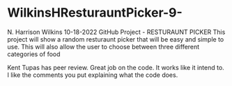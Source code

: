 # WilkinsHResturauntPicker-9-
N. Harrison Wilkins
10-18-2022
GitHub Project - RESTURAUNT PICKER
This project will show a random resturaunt picker that will be easy and simple to use.
This will also allow the user to choose between three different categories of food


Kent Tupas has peer review. Great job on the code. It works like it intend to. I like the comments you put explaining what the code does.
